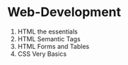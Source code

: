 # Web-Development

1. HTML the essentials
2. HTML Semantic Tags
3. HTML Forms and Tables
4. CSS Very Basics
